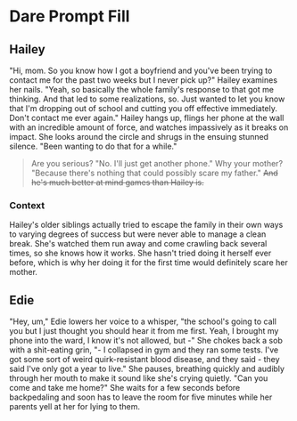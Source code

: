 # Dare Prompt Fill
## Hailey
"Hi, mom. So you know how I got a boyfriend and you've been trying to contact me for the past two weeks but I never pick up?"
Hailey examines her nails.
"Yeah, so basically the whole family's response to that got me thinking. And that led to some realizations, so. Just wanted to let you know that I'm dropping out of school and cutting you off effective immediately. Don't contact me ever again."
Hailey hangs up, flings her phone at the wall with an incredible amount of force, and watches impassively as it breaks on impact. She looks around the circle and shrugs in the ensuing stunned silence. "Been wanting to do that for a while."
> Are you serious?
"No. I'll just get another phone."
> Why your mother?
"Because there's nothing that could possibly scare my father." ~~And he's much better at mind games than Hailey is.~~
### Context
Hailey's older siblings actually tried to escape the family in their own ways to varying degrees of success but were never able to manage a clean break. She's watched them run away and come crawling back several times, so she knows how it works. She hasn't tried doing it herself ever before, which is why her doing it for the first time would definitely scare her mother.
## Edie
"Hey, um," Edie lowers her voice to a whisper, "the school's going to call you but I just thought you should hear it from me first. Yeah, I brought my phone into the ward, I know it's not allowed, but -" She chokes back a sob with a shit-eating grin, "- I collapsed in gym and they ran some tests. I've got some sort of weird quirk-resistant blood disease, and they said - they said I've only got a year to live." She pauses, breathing quickly and audibly through her mouth to make it sound like she's crying quietly. "Can you come and take me home?"
She waits for a few seconds before backpedaling and soon has to leave the room for five minutes while her parents yell at her for lying to them.